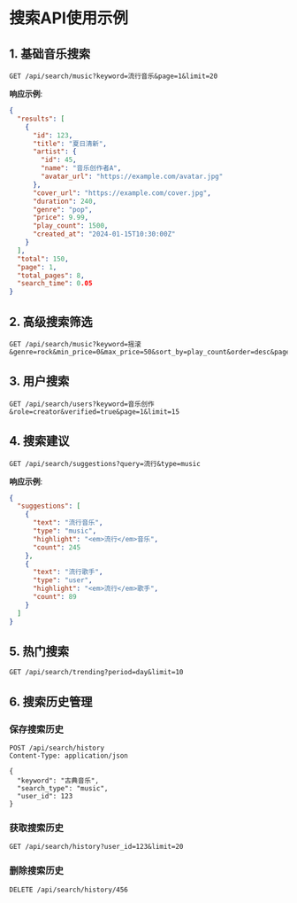 # 搜索API使用示例

## 1. 基础音乐搜索
```http
GET /api/search/music?keyword=流行音乐&page=1&limit=20
```

**响应示例**:
```json
{
  "results": [
    {
      "id": 123,
      "title": "夏日清新",
      "artist": {
        "id": 45,
        "name": "音乐创作者A",
        "avatar_url": "https://example.com/avatar.jpg"
      },
      "cover_url": "https://example.com/cover.jpg",
      "duration": 240,
      "genre": "pop",
      "price": 9.99,
      "play_count": 1500,
      "created_at": "2024-01-15T10:30:00Z"
    }
  ],
  "total": 150,
  "page": 1,
  "total_pages": 8,
  "search_time": 0.05
}
```

## 2. 高级搜索筛选
```http
GET /api/search/music?keyword=摇滚&genre=rock&min_price=0&max_price=50&sort_by=play_count&order=desc&page=1&limit=10
```

## 3. 用户搜索
```http
GET /api/search/users?keyword=音乐创作&role=creator&verified=true&page=1&limit=15
```

## 4. 搜索建议
```http
GET /api/search/suggestions?query=流行&type=music
```

**响应示例**:
```json
{
  "suggestions": [
    {
      "text": "流行音乐",
      "type": "music",
      "highlight": "<em>流行</em>音乐",
      "count": 245
    },
    {
      "text": "流行歌手",
      "type": "user", 
      "highlight": "<em>流行</em>歌手",
      "count": 89
    }
  ]
}
```

## 5. 热门搜索
```http
GET /api/search/trending?period=day&limit=10
```

## 6. 搜索历史管理
### 保存搜索历史
```http
POST /api/search/history
Content-Type: application/json

{
  "keyword": "古典音乐",
  "search_type": "music",
  "user_id": 123
}
```

### 获取搜索历史
```http
GET /api/search/history?user_id=123&limit=20
```

### 删除搜索历史
```http
DELETE /api/search/history/456
```
